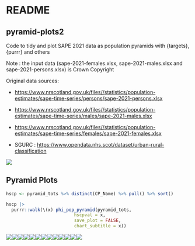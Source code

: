 README
================

## pyramid-plots2

Code to tidy and plot SAPE 2021 data as population pyramids with
{targets}, {purrr} and others

Note : the input data (sape-2021-females.xlsx, sape-2021-males.xlsx and
sape-2021-persons.xlsx) is Crown Copyright

Original data sources:

- <https://www.nrscotland.gov.uk/files//statistics/population-estimates/sape-time-series/persons/sape-2021-persons.xlsx>  

- <https://www.nrscotland.gov.uk/files//statistics/population-estimates/sape-time-series/males/sape-2021-males.xlsx>

- <https://www.nrscotland.gov.uk/files//statistics/population-estimates/sape-time-series/females/sape-2021-females.xlsx>

- SGURC :
  <https://www.opendata.nhs.scot/dataset/urban-rural-classification>


![](README_files/figure-gfm/visnet-1.png)

## Pyramid Plots

``` r
hscp <- pyramid_tots %>% distinct(CP_Name) %>% pull() %>% sort()
```

``` r
hscp |>
  purrr::walk(\(x) phi_pop_pyramid(pyramid_tots,
                          hscpval = x,
                          save_plot = FALSE,
                          chart_subtitle = x)) 
```

![](README_files/figure-gfm/unnamed-chunk-2-1.png)<!-- -->![](README_files/figure-gfm/unnamed-chunk-2-2.png)<!-- -->![](README_files/figure-gfm/unnamed-chunk-2-3.png)<!-- -->![](README_files/figure-gfm/unnamed-chunk-2-4.png)<!-- -->![](README_files/figure-gfm/unnamed-chunk-2-5.png)<!-- -->![](README_files/figure-gfm/unnamed-chunk-2-6.png)<!-- -->![](README_files/figure-gfm/unnamed-chunk-2-7.png)<!-- -->![](README_files/figure-gfm/unnamed-chunk-2-8.png)<!-- -->![](README_files/figure-gfm/unnamed-chunk-2-9.png)<!-- -->![](README_files/figure-gfm/unnamed-chunk-2-10.png)<!-- -->![](README_files/figure-gfm/unnamed-chunk-2-11.png)<!-- -->![](README_files/figure-gfm/unnamed-chunk-2-12.png)<!-- -->![](README_files/figure-gfm/unnamed-chunk-2-13.png)<!-- -->
